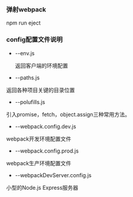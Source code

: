 ### 弹射webpack
npm run eject
### config配置文件说明
+ --env.js

  返回客户端的环境配置

+ --paths.js

返回各种项目关键的目录位置

+ --polufills.js

引入promise，fetch，object.assign三种常用方法。

+ --webpack.config.dev.js

webpack开发环境配置文件

+ --webpack.config.prod.js

webpack生产环境配置文件

+ --webpackDevServer.config.js

小型的Node.js Express服务器